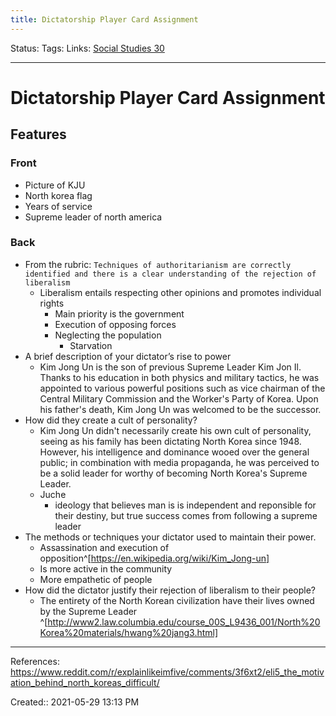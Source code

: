 ```yaml
---
title: Dictatorship Player Card Assignment
---
```

Status:
Tags:
Links: [Social Studies 30](out/social-studies-30.md)
___
# Dictatorship Player Card Assignment
## Features
### Front
- Picture of KJU
- North korea flag
- Years of service
- Supreme leader of north america

### Back
- From the rubric: `Techniques of authoritarianism are correctly identified and there is a clear understanding of the rejection of liberalism`
	- Liberalism entails respecting other opinions and promotes individual rights
		- Main priority is the government
		- Execution of opposing forces
		- Neglecting the population
			- Starvation
- A brief description of your dictator’s rise to power  
	- Kim Jong Un is the son of previous Supreme Leader Kim Jon Il. Thanks to his education in both physics and military tactics, he was appointed to various powerful positions such as vice chairman of the Central Military Commission and the Worker's Party of Korea. Upon his father's death, Kim Jong Un was welcomed to be the successor.
- How did they create a cult of personality?  
	- Kim Jong Un didn't necessarily create his own cult of personality, seeing as his family has been dictating North Korea since 1948. However, his intelligence and dominance wooed over the general public; in combination with media propaganda, he was perceived to be a solid leader for worthy of becoming North Korea's Supreme Leader.
	- Juche
		- ideology that believes man is is independent and reponsible for their destiny, but true success comes from following a supreme leader
- The methods or techniques your dictator used to maintain their power.  
	- Assassination and execution of opposition^[https://en.wikipedia.org/wiki/Kim_Jong-un]
	- Is more active in the community
	- More empathetic of people
- How did the dictator justify their rejection of liberalism to their people?  
	- The entirety of the North Korean civilization have their lives owned by the Supreme Leader ^[http://www2.law.columbia.edu/course_00S_L9436_001/North%20Korea%20materials/hwang%20jang3.html]
___
References: 
https://www.reddit.com/r/explainlikeimfive/comments/3f6xt2/eli5_the_motivation_behind_north_koreas_difficult/

Created:: 2021-05-29 13:13 PM